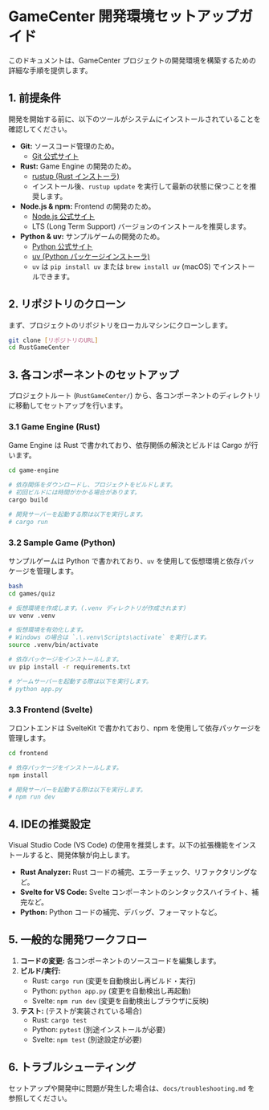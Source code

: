 # GameCenter 開発環境セットアップガイド

このドキュメントは、GameCenter プロジェクトの開発環境を構築するための詳細な手順を提供します。

## 1. 前提条件

開発を開始する前に、以下のツールがシステムにインストールされていることを確認してください。

- **Git:** ソースコード管理のため。
  - [Git 公式サイト](https://git-scm.com/)
- **Rust:** Game Engine の開発のため。
  - [rustup (Rust インストーラ)](https://rustup.rs/)
  - インストール後、`rustup update` を実行して最新の状態に保つことを推奨します。
- **Node.js & npm:** Frontend の開発のため。
  - [Node.js 公式サイト](https://nodejs.org/)
  - LTS (Long Term Support) バージョンのインストールを推奨します。
- **Python & uv:** サンプルゲームの開発のため。
  - [Python 公式サイト](https://www.python.org/)
  - [uv (Python パッケージインストーラ)](https://github.com/astral-sh/uv)
  - `uv` は `pip install uv` または `brew install uv` (macOS) でインストールできます。

## 2. リポジトリのクローン

まず、プロジェクトのリポジトリをローカルマシンにクローンします。

```bash
git clone [リポジトリのURL]
cd RustGameCenter
```

## 3. 各コンポーネントのセットアップ

プロジェクトルート (`RustGameCenter/`) から、各コンポーネントのディレクトリに移動してセットアップを行います。

### 3.1 Game Engine (Rust)

Game Engine は Rust で書かれており、依存関係の解決とビルドは Cargo が行います。

```bash
cd game-engine

# 依存関係をダウンロードし、プロジェクトをビルドします。
# 初回ビルドには時間がかかる場合があります。
cargo build

# 開発サーバーを起動する際は以下を実行します。
# cargo run
```

### 3.2 Sample Game (Python)

サンプルゲームは Python で書かれており、`uv` を使用して仮想環境と依存パッケージを管理します。

```bash
bash
cd games/quiz

# 仮想環境を作成します。(.venv ディレクトリが作成されます)
uv venv .venv

# 仮想環境を有効化します。
# Windows の場合は `.\.venv\Scripts\activate` を実行します。
source .venv/bin/activate

# 依存パッケージをインストールします。
uv pip install -r requirements.txt

# ゲームサーバーを起動する際は以下を実行します。
# python app.py
```

### 3.3 Frontend (Svelte)

フロントエンドは SvelteKit で書かれており、npm を使用して依存パッケージを管理します。

```bash
cd frontend

# 依存パッケージをインストールします。
npm install

# 開発サーバーを起動する際は以下を実行します。
# npm run dev
```

## 4. IDEの推奨設定

Visual Studio Code (VS Code) の使用を推奨します。以下の拡張機能をインストールすると、開発体験が向上します。

- **Rust Analyzer:** Rust コードの補完、エラーチェック、リファクタリングなど。
- **Svelte for VS Code:** Svelte コンポーネントのシンタックスハイライト、補完など。
- **Python:** Python コードの補完、デバッグ、フォーマットなど。

## 5. 一般的な開発ワークフロー

1.  **コードの変更:** 各コンポーネントのソースコードを編集します。
2.  **ビルド/実行:**
    -   Rust: `cargo run` (変更を自動検出し再ビルド・実行)
    -   Python: `python app.py` (変更を自動検出し再起動)
    -   Svelte: `npm run dev` (変更を自動検出しブラウザに反映)
3.  **テスト:** (テストが実装されている場合)
    -   Rust: `cargo test`
    -   Python: `pytest` (別途インストールが必要)
    -   Svelte: `npm test` (別途設定が必要)

## 6. トラブルシューティング

セットアップや開発中に問題が発生した場合は、`docs/troubleshooting.md` を参照してください。